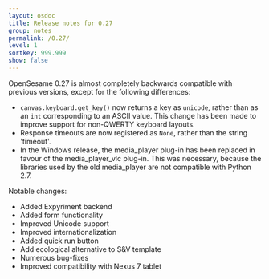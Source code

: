 ```yaml
---
layout: osdoc
title: Release notes for 0.27
group: notes
permalink: /0.27/
level: 1
sortkey: 999.999
show: false
---
```


OpenSesame 0.27 is almost completely backwards compatible with previous versions, except for the following differences:

- `canvas.keyboard.get_key()` now returns a key as `unicode`, rather than as an `int` corresponding to an ASCII value. This change has been made to improve support for non-QWERTY keyboard layouts.
- Response timeouts are now registered as `None`, rather than the string 'timeout'.
- In the Windows release, the media_player plug-in has been replaced in favour of the media_player_vlc plug-in. This was necessary, because the libraries used by the old media_player are not compatible with Python 2.7.

Notable changes:

- Added Expyriment backend
- Added form functionality
- Improved Unicode support
- Improved internationalization
- Added quick run button
- Add ecological alternative to S&V template
- Numerous bug-fixes
- Improved compatibility with Nexus 7 tablet

